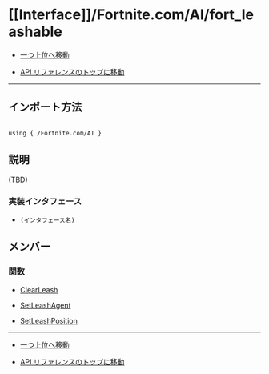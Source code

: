 # [[Interface]]/Fortnite.com/AI/fort_leashable

- [一つ上位へ移動](../main.md)

- [API リファレンスのトップに移動](/main.md)

---

## インポート方法

```verse

using { /Fortnite.com/AI }

```

## 説明

(TBD)

### 実装インタフェース

- `(インタフェース名)`

## メンバー

### 関数

- [ClearLeash](./F_ClearLeash/main.md)

- [SetLeashAgent](./F_SetLeashAgent/main.md)

- [SetLeashPosition](./F_SetLeashPosition/main.md)

---

- [一つ上位へ移動](../main.md)

- [API リファレンスのトップに移動](/main.md)
